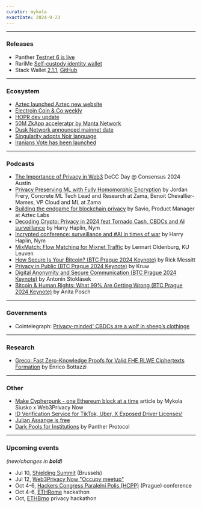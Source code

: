 ```yaml
---
curator: mykola
exactDate: 2024-9-23
---
```


<!--
### Research

### Ecosystem

### Grants

### Releases

### Podcasts

### Governments

### Other
-->

---

### Releases

- Panther [Testnet 6 is live](https://x.com/ZKPanther/status/1805632128308150560)
- RariMe [Self-custody identity wallet](https://rarime.com)
- Stack Wallet [2.1.1](https://x.com/stack_wallet/status/1807108936991904044), [GitHub](https://github.com/cypherstack/stack_wallet)

---

### Ecosystem

- [Aztec launched Aztec new website](https://aztec.network)
- [Electroin Coin & Co weekly](https://forum.zcashcommunity.com/t/cash-is-dead-long-live-digital-cash-ecc-weekly-update/48042)
- [HOPR dev update](https://x.com/hoprnet/status/1805254456159748300)
- [50M ZkApp acceleratpr by Manta Network](https://x.com/ZK_Accelerator/status/1805598925870473252)
- [Dusk Network announced mainnet date](https://dusk.network/news/dusk-announces-mainnet-date/)
- [Singularity adopts Noir language](https://www.thesingularity.network/post/what-is-noir)
- [Iranians Vote has been launched](https://x.com/UnchainIran/status/1806382365360431470)

---

### Podcasts

- [The Importance of Privacy in Web3](https://www.youtube.com/watch?v=W-jz3z5AB9s) DeCC Day @ Consensus 2024 Austin
- [Privacy Preserving ML with Fully Homomorphic Encryption](https://www.youtube.com/watch?v=g1Zlu63TP0Y) by Jordan Frery, Concrete ML Tech Lead and Research at Zama, Benoit Chevallier-Mames, VP Cloud and ML at Zama
- [Building the endgame for blockchain privacy](https://www.youtube.com/watch?v=bikZpQH4_dI) by Savio, Product Manager at Aztec Labs
- [Decoding Crypto: Privacy in 2024 feat Tornado Cash, CBDCs and AI surveillance](https://www.buzzsprout.com/2096305/15314703-privacy-in-2024-tornado-cash-cbdcs-and-ai-surveillance-feat-harry-halpin) by Harry Haplin, Nym
- [Incrypted conference: surveillance and #AI in times of war](https://www.youtube.com/live/dhIZA8rCAt4?t=5527s) by Harry Haplin, Nym
- [MixMatch: Flow Matching for Mixnet Traffic](https://www.youtube.com/watch?v=9NycIxMxYps) by Lennart Oldenburg, KU Leuven
- [How Secure Is Your Bitcoin? (BTC Prague 2024 Keynote)](https://www.youtube.com/watch?v=yoRtjQ7sFow) by Rick Messitt
- [Privacy in Public (BTC Prague 2024 Keynote)](https://www.youtube.com/watch?v=-ma_baJr3MQ) by Kruw
- [ Digital Anonymity and Secure Communication (BTC Prague 2024 Keynote)](https://www.youtube.com/watch?v=0Iyuw9RK7qI) by Antonín Stoklásek
- [Bitcoin & Human Rights: What 99% Are Getting Wrong (BTC Prague 2024 Keynote)](https://www.youtube.com/watch?v=yWiJZoIgx7w) by Anita Posch

---

### Governments

- Cointelegraph: [Privacy-minded' CBDCs are a wolf in sheep’s clothinge](https://cointelegraph.com/news/privacy-minded-cbdcs-wolf-sheeps-clothing)

---

### Research

- [Greco: Fast Zero-Knowledge Proofs for Valid FHE RLWE Ciphertexts Formation](https://www.youtube.com/watch?v=UeV1zhbdVPI) by Enrico Bottazzi

---

### Other

- [Make Cypherpunk - one Ethereum block at a time](https://mirror.xyz/0x0f1F3DAf416B74DB3DE55Eb4D7513a80F4841073/u4ELDt0YkpCe272kD2f5kTThJsILg1pgaOeBsTSGV0I) article by Mykola Siusko x Web3Privacy Now
- [ID Verification Service for TikTok, Uber, X Exposed Driver Licenses!](https://www.404media.co/id-verification-service-for-tiktok-uber-x-exposed-driver-licenses-au10tix/)
- [Julian Assange is free](https://x.com/wikileaks/status/1805390138945528183)
- [Dark Pools for Institutions](https://blog.pantherprotocol.io/dark-pools-for-institutional-crypto-users-challenges-and-innovations/) by Panther Protocol

---

### Upcoming events

_(new/changes in **bold**)_

- Jul 10, [Shielding Summit](https://shieldingsummit.org) (Brussels)
- Jul 12, [Web3Privacy Now "Occupy meetup"](https://lu.ma/w3pn-meetup-bru1)
- Oct 4-6, [Hackers Congress Paralelní Polis (HCPP)](https://hcpp.cz/) (Prague) conference
- Oct 4-6, [ETHRome](https://ethrome.org/) hackathon
- Oct, [ETHBrno](https://ethbrno.cz/) privacy hackathon
